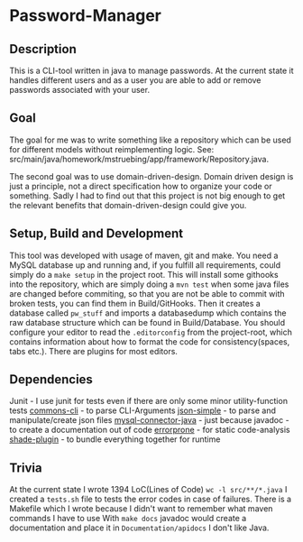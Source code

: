 # Password-Manager

## Description
This is a CLI-tool written in java to manage passwords.
At the current state it handles different users and as a user you are able
to add or remove passwords associated with your user.

## Goal
The goal for me was to write something like a repository which can be used
for different models without reimplementing logic.
See: src/main/java/homework/mstruebing/app/framework/Repository.java.

The second goal was to use domain-driven-design.
Domain driven design is just a principle, not a direct specification how to organize
your code or something. Sadly I had to find out that this project is not big enough
to get the relevant benefits that domain-driven-design could give you.

## Setup, Build and Development
This tool was developed with usage of maven, git and make.
You need a MySQL database up and running and, if you fulfill
all requirements, could simply do a `make setup` in the project
root. This will install some githooks into the repository,
which are simply doing a `mvn test` when some java files are
changed before commiting, so that you are not be able
to commit with broken tests, you can find them in Build/GitHooks.
Then it creates a database called `pw_stuff` and imports a databasedump which
contains the raw database structure which can be found in Build/Database.
You should configure your editor to read the `.editorconfig`
from the project-root, which contains information about how to
format the code for consistency(spaces, tabs etc.). There are plugins for most editors.

## Dependencies
Junit - I use junit for tests even if there are only some minor utility-function tests
[commons-cli](https://commons.apache.org/proper/commons-cli/) - to parse CLI-Arguments
[json-simple](https://code.google.com/archive/p/json-simple/) - to parse and manipulate/create json files
[mysql-connector-java](https://mvnrepository.com/artifact/mysql/mysql-connector-java) - just because
javadoc - to create a documentation out of code
[errorprone](http://errorprone.info/) - for static code-analysis
[shade-plugin](https://maven.apache.org/plugins/maven-shade-plugin/) - to bundle everything together for runtime

## Trivia
At the current state I wrote 1394 LoC(Lines of Code) `wc -l src/**/*.java`
I created a `tests.sh` file to tests the error codes in case of failures.
There is a Makefile which I wrote because I didn't want to remember what maven commands I have to use
With `make docs` javadoc would create a documentation and place it in `Documentation/apidocs`
I don't like Java.

